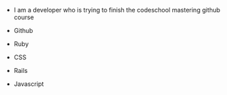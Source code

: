 * I am a developer who is trying to finish the codeschool mastering github course

* Github

* Ruby

* CSS

* Rails

* Javascript


